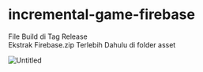# incremental-game-firebase

File Build di Tag Release<br>
Ekstrak Firebase.zip Terlebih Dahulu di folder asset


![Untitled](https://user-images.githubusercontent.com/62318101/135709002-7cfa9a9a-152a-4c2c-9b3c-f8ae8d675eec.png)
